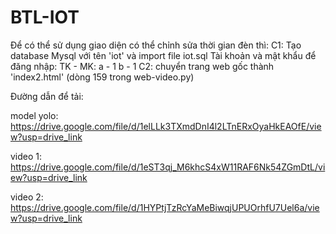 # BTL-IOT
Để có thể sử dụng giao diện có thể chỉnh sửa thời gian đèn thì:
C1: Tạo database Mysql với tên 'iot' và import file iot.sql
   Tài khoản và mật khẩu để đăng nhập:
   TK - MK:
    a - 1
    b - 1
C2: chuyển trang web gốc thành 'index2.html' (dòng 159 trong web-video.py)

Đường dẫn để tải:

model yolo: https://drive.google.com/file/d/1elLLk3TXmdDnI4l2LTnERxOyaHkEAOfE/view?usp=drive_link

video 1: https://drive.google.com/file/d/1eST3qj_M6khcS4xW11RAF6Nk54ZGmDtL/view?usp=drive_link

video 2: https://drive.google.com/file/d/1HYPtjTzRcYaMeBiwqjUPUOrhfU7Uel6a/view?usp=drive_link
